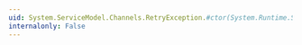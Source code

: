 ```yaml
---
uid: System.ServiceModel.Channels.RetryException.#ctor(System.Runtime.Serialization.SerializationInfo,System.Runtime.Serialization.StreamingContext)
internalonly: False
---
```

